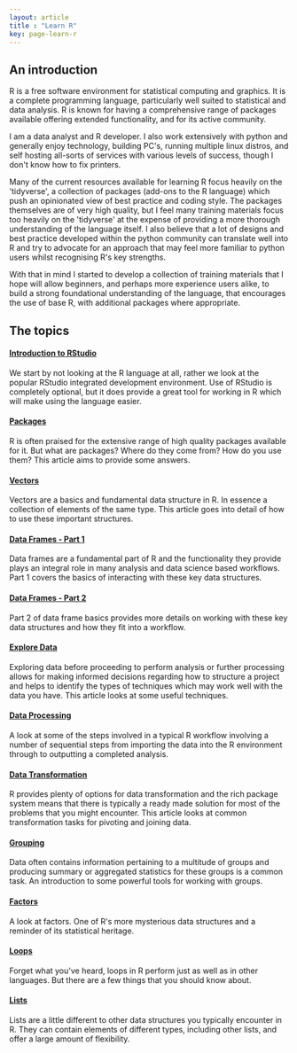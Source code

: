 ```yaml
---
layout: article
title : "Learn R"
key: page-learn-r
---
```


## An introduction

R is a free software environment for statistical computing and graphics. It is a complete programming language, particularly well suited to statistical and data analysis. R is known for having a comprehensive range of packages available offering extended functionality, and for its active community.

I am a data analyst and R developer. I also work extensively with python and generally enjoy technology, building PC's, running multiple linux distros, and self hosting all-sorts of services with various levels of success, though I don't know how to fix printers.

Many of the current resources available for learning R focus heavily on the 'tidyverse', a collection of packages (add-ons to the R language) which push an opinionated view of best practice and coding style. The packages themselves are of very high quality, but I feel many training materials focus too heavily on the 'tidyverse' at the expense of providing a more thorough understanding of the language itself. I also believe that a lot of designs and best practice developed within the python community can translate well into R and try to advocate for an approach that may feel more familiar to python users whilst recognising R's key strengths.

With that in mind I started to develop a collection of training materials that I hope will allow beginners, and perhaps more experience users alike, to build a strong foundational understanding of the language, that encourages the use of base R, with additional packages where appropriate.

## The topics

<div class="item">
  <div class="item__content">
    <div class="item__header">
      <h4><h4><a href="{% link _posts/2022-09-15-intro-to-rstudio.md %}">Introduction to RStudio</a></h4></h4>
    </div>
    <div class="item__description">
      <p>We start by not looking at the R language at all, rather we look at the popular RStudio integrated development environment. Use of RStudio is completely optional, but it does provide a great tool for working in R which will make using the language easier.</p>
    </div>
  </div>
</div>

<div class="item">
  <div class="item__content">
    <div class="item__header">
      <h4><h4><a href="{% link _posts/2022-09-21-r-basics-packages.md %}">Packages</a></h4></h4>
    </div>
    <div class="item__description">
      <p>R is often praised for the extensive range of high quality packages available for it. But what are packages? Where do they come from? How do you use them? This article aims to provide some answers.</p>
    </div>
  </div>
</div>

<div class="item">
  <div class="item__content">
    <div class="item__header">
      <h4><h4><a href="{% link _posts/2022-09-28-r-basics-vectors.md %}">Vectors</a></h4></h4>
    </div>
    <div class="item__description">
      <p>Vectors are a basics and fundamental data structure in R. In essence a collection of elements of the same type. This article goes into detail of how to use these important structures.</p>
    </div>
  </div>
</div>

<div class="item">
  <div class="item__content">
    <div class="item__header">
      <h4><h4><a href="{% link _posts/2022-10-05-r-basics-dataframes-part-1.md %}">Data Frames - Part 1</a></h4></h4>
    </div>
    <div class="item__description">
      <p>Data frames are a fundamental part of R and the functionality they provide plays an integral role in many analysis and data science based workflows. Part 1 covers the basics of interacting with these key data structures.</p>
    </div>
  </div>
</div>

<div class="item">
  <div class="item__content">
    <div class="item__header">
      <h4><h4><a href="{% link _posts/2022-10-12-r-basics-dataframes-part-2.md %}">Data Frames - Part 2</a></h4></h4>
    </div>
    <div class="item__description">
      <p>Part 2 of data frame basics provides more details on working with these key data structures and how they fit into a workflow.</p>
    </div>
  </div>
</div>

<div class="item">
  <div class="item__content">
    <div class="item__header">
      <h4><h4><a href="{% link _posts/2022-11-03-r-basics-explore-data.md %}">Explore Data</a></h4></h4>
    </div>
    <div class="item__description">
      <p>Exploring data before proceeding to perform analysis or further processing allows for making informed decisions regarding how to structure a project and helps to identify the types of techniques which may work well with the data you have. This article looks at some useful techniques.</p>
    </div>
  </div>
</div>

<div class="item">
  <div class="item__content">
    <div class="item__header">
      <h4><h4><a href="{% link _posts/2022-11-03-r-basics-data-processing.md %}">Data Processing</a></h4></h4>
    </div>
    <div class="item__description">
      <p>A look at some of the steps involved in a typical R workflow involving a number of sequential steps from importing the data into the R environment through to outputting a completed analysis.</p>
    </div>
  </div>
</div>

<div class="item">
  <div class="item__content">
    <div class="item__header">
      <h4><h4><a href="{% link _posts/2022-11-10-r-basics-data-transformation.md %}">Data Transformation</a></h4></h4>
    </div>
    <div class="item__description">
      <p>R provides plenty of options for data transformation and the rich package system means that there is typically a ready made solution for most of the problems that you might encounter. This article looks at common transformation tasks for pivoting and joining data.</p>
    </div>
  </div>
</div>

<div class="item">
  <div class="item__content">
    <div class="item__header">
      <h4><h4><a href="{% link _posts/2022-11-17-r-basics-grouping.md %}">Grouping</a></h4></h4>
    </div>
    <div class="item__description">
      <p>Data often contains information pertaining to a multitude of groups and producing summary or aggregated statistics for these groups is a common task. An introduction to some powerful tools for working with groups.</p>
    </div>
  </div>
</div>

<div class="item">
  <div class="item__content">
    <div class="item__header">
      <h4><h4><a href="{% link _posts/2022-11-22-r-basics-factors.md %}">Factors</a></h4></h4>
    </div>
    <div class="item__description">
      <p>A look at factors. One of R's more mysterious data structures and a reminder of its statistical heritage.</p>
    </div>
  </div>
</div>

<div class="item">
  <div class="item__content">
    <div class="item__header">
      <h4><h4><a href="{% link _posts/2022-12-01-r-basics-loops.md %}">Loops</a></h4></h4>
    </div>
    <div class="item__description">
      <p>Forget what you've heard, loops in R perform just as well as in other languages. But there are a few things that you should know about.</p>
    </div>
  </div>
</div>

<div class="item">
  <div class="item__content">
    <div class="item__header">
      <h4><h4><a href="{% link _posts/2022-12-01-r-basics-lists.md %}">Lists</a></h4></h4>
    </div>
    <div class="item__description">
      <p>Lists are a little different to other data structures you typically encounter in R. They can contain elements of different types, including other lists, and offer a large amount of flexibility. </p>
    </div>
  </div>
</div>